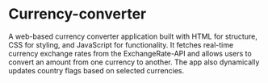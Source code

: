 # Currency-converter
A web-based currency converter application built with HTML for structure, CSS for styling, and JavaScript for functionality. It fetches real-time currency exchange rates from the ExchangeRate-API and allows users to convert an amount from one currency to another. The app also dynamically updates country flags based on selected currencies.
